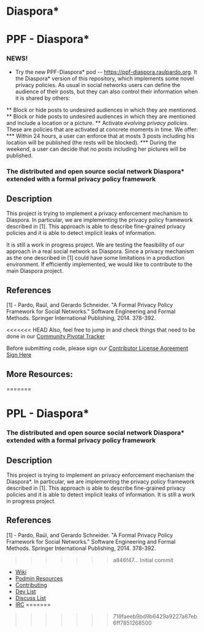 Diaspora*
=======
# PPF - Diaspora*

### NEWS!

* Try the new PPF-Diaspora* pod -- https://ppf-diaspora.raulpardo.org. It the Diaspora* version of this repository, which implements some novel privacy policies. As usual in social networks users can define the audience of their posts, but they can also control their information when it is shared by others:

** Block or hide posts to undesired audiences in which they are mentioned.
** Block or hide posts to undesired audiences in which they are mentioned and include a location or a picture.
** Activate *evolving privacy policies*. These are policies that are activated at concrete moments in time. We offer:
*** Within 24 hours, a user can enforce that at mosts 3 posts including his location will be published (the rests will be blocked).
*** During the weekend, a user can decide that no posts including her pictures will be published.



### The distributed and open source social network Diaspora* extended with a formal privacy policy framework

## Description

This project is trying to implement a privacy enforcement mechanism to
Diaspora. In particular, we are implementing the privacy policy
framework described in [1]. This approach is able to describe
fine-grained privacy policies and it is able to detect implicit leaks
of information.

It is still a work in progress project. We are testing the feasibility
of our approach in a real social network as Diaspora. Since a privacy
mechanism as the one described in [1] could have some limitations in a
production environment. If efficiently implemented, we would like to
contribute to the main Diaspora project.

## References

[1] - Pardo, Raúl, and Gerardo Schneider. "A Formal Privacy Policy
Framework for Social Networks." Software Engineering and Formal
Methods. Springer International Publishing, 2014. 378-392.

<!-- **master:** [![Build Status master](https://secure.travis-ci.org/diaspora/diaspora.png?branch=master)](http://travis-ci.org/diaspora/diaspora) -->
<!-- **develop:** [![Build Status develop](https://secure.travis-ci.org/diaspora/diaspora.png?branch=develop)](http://travis-ci.org/diaspora/diaspora) | -->
<!-- [![Dependency Status](https://gemnasium.com/diaspora/diaspora.png?travis)](https://gemnasium.com/diaspora/diaspora) -->
<!-- [![Code Climate](https://codeclimate.com/github/diaspora/diaspora.png)](https://codeclimate.com/github/diaspora/diaspora) -->

<!-- [Project site](https://diasporafoundation.org) | -->
<!-- [Wiki](https://wiki.diasporafoundation.org) | -->
<!-- [Bugtracker](http://github.com/diaspora/diaspora/issues) | -->
<!-- [Discussions](https://www.loomio.org/groups/194) | -->
<!-- [Mailing lists](https://wiki.diasporafoundation.org/How_We_Communicate#Mailing_Lists) | -->
<!-- [License](/COPYRIGHT) | -->
<!-- [Authors](https://github.com/diaspora/diaspora/contributors) -->

<!-- ## Installation -->


<!-- You don't have to install diaspora* to use the network. There are many servers connected to diaspora*s network which are open to anyone, and you can create an account on one of these servers. Have a look at our [tips for finding a home](https://wiki.diasporafoundation.org/Choosing_a_pod), or you can just go straight to the [list of open servers](http://podupti.me) to sign up. -->

<!-- Want to own your data and install diaspora*? Whether you just want to try it out, want to install it on your server or want to contribute and need a development setup, our [installation guides](https://wiki.diasporafoundation.org/Installation) will get you started! -->

<!-- ## Questions? -->

<!-- Have a look at our FAQs [for users](https://wiki.diasporafoundation.org/FAQ_for_users), [for pod administrators](https://wiki.diasporafoundation.org/FAQ_for_pod_maintainers) or [for developers](https://wiki.diasporafoundation.org/FAQ_for_developers). -->

<!-- Still haven't found an answer? Talk to us! Read [how we communicate](https://wiki.diasporafoundation.org/How_we_communicate). We're here to answer all your questions. -->

<!-- ## Contribute -->

<!-- To keep diaspora*  growing and improving we need all help we can get. Whether you can contribute [code](https://wiki.diasporafoundation.org/Getting_started_with_contributing), [ideas](https://wiki.diasporafoundation.org/How_we_communicate#Loomio), [translations](https://wiki.diasporafoundation.org/Contribute_translations), [bug reports](https://wiki.diasporafoundation.org/How_to_report_a_bug) or simply extend the community as a [helpful user](https://wiki.diasporafoundation.org/Welcoming_committee) or [pod administrator](https://wiki.diasporafoundation.org/Installation), your help is welcome! -->

<!-- ## Security -->

<!-- Found a security issue? Please disclose it responsibly. We have a team of developers listening to [security@diasporafoundation.org](mailto:security@diasporafoundation.org). The PGP fingerprint is [AB0D AB02 0FC5 D398 03AB 3CE1 6F70 243F 27AD 886A](http://pgp.mit.edu:11371/pks/lookup?op=get&search=0x6F70243F27AD886A) -->

<<<<<<< HEAD
Also, feel free to jump in and check things that need to be done in our [Community Pivotal Tracker](https://www.pivotaltracker.com/projects/61641#)

Before submitting code, please sign our [Contributor License Agreement](https://github.com/diaspora/diaspora/wiki/New-CLA--12-13-10) [Sign Here](https://spreadsheets.google.com/a/joindiaspora.com/spreadsheet/viewform?formkey=dFdRTnY0TGtfaklKQXZNUndsMlJ2eGc6MQ)

## More Resources:
=======
# PPL - Diaspora* 
### The distributed and open source social network Diaspora* extended with a formal privacy policy framework

## Description

This project is trying to implement an privacy enforcement mechanism
the Diaspora*. In particular, we are implementing the privacy policy
framework described in [1]. This approach is able to describe
fine-grained privacy policies and it is able to detect implicit leaks
of information. It is still a work in progress project.

## References

[1] - Pardo, Raúl, and Gerardo Schneider. "A Formal Privacy Policy
Framework for Social Networks." Software Engineering and Formal
Methods. Springer International Publishing, 2014. 378-392.

<!-- **master:** [![Build Status master](https://secure.travis-ci.org/diaspora/diaspora.png?branch=master)](http://travis-ci.org/diaspora/diaspora) -->
<!-- **develop:** [![Build Status develop](https://secure.travis-ci.org/diaspora/diaspora.png?branch=develop)](http://travis-ci.org/diaspora/diaspora) | -->
<!-- [![Dependency Status](https://gemnasium.com/diaspora/diaspora.png?travis)](https://gemnasium.com/diaspora/diaspora) -->
<!-- [![Code Climate](https://codeclimate.com/github/diaspora/diaspora.png)](https://codeclimate.com/github/diaspora/diaspora) -->

<!-- [Project site](https://diasporafoundation.org) | -->
<!-- [Wiki](https://wiki.diasporafoundation.org) | -->
<!-- [Bugtracker](http://github.com/diaspora/diaspora/issues) | -->
<!-- [Discussions](https://www.loomio.org/groups/194) | -->
<!-- [Mailing lists](https://wiki.diasporafoundation.org/How_We_Communicate#Mailing_Lists) | -->
<!-- [License](/COPYRIGHT) | -->
<!-- [Authors](https://github.com/diaspora/diaspora/contributors) -->

<!-- ## Installation -->


<!-- You don't have to install diaspora* to use the network. There are many servers connected to diaspora*s network which are open to anyone, and you can create an account on one of these servers. Have a look at our [tips for finding a home](https://wiki.diasporafoundation.org/Choosing_a_pod), or you can just go straight to the [list of open servers](http://podupti.me) to sign up. -->

<!-- Want to own your data and install diaspora*? Whether you just want to try it out, want to install it on your server or want to contribute and need a development setup, our [installation guides](https://wiki.diasporafoundation.org/Installation) will get you started! -->

<!-- ## Questions? -->

<!-- Have a look at our FAQs [for users](https://wiki.diasporafoundation.org/FAQ_for_users), [for pod administrators](https://wiki.diasporafoundation.org/FAQ_for_pod_maintainers) or [for developers](https://wiki.diasporafoundation.org/FAQ_for_developers). -->

<!-- Still haven't found an answer? Talk to us! Read [how we communicate](https://wiki.diasporafoundation.org/How_we_communicate). We're here to answer all your questions. -->

<!-- ## Contribute -->

<!-- To keep diaspora*  growing and improving we need all help we can get. Whether you can contribute [code](https://wiki.diasporafoundation.org/Getting_started_with_contributing), [ideas](https://wiki.diasporafoundation.org/How_we_communicate#Loomio), [translations](https://wiki.diasporafoundation.org/Contribute_translations), [bug reports](https://wiki.diasporafoundation.org/How_to_report_a_bug) or simply extend the community as a [helpful user](https://wiki.diasporafoundation.org/Welcoming_committee) or [pod administrator](https://wiki.diasporafoundation.org/Installation), your help is welcome! -->

<!-- ## Security -->

<!-- Found a security issue? Please disclose it responsibly. We have a team of developers listening to [security@diasporafoundation.org](mailto:security@diasporafoundation.org). The PGP fingerprint is [AB0D AB02 0FC5 D398 03AB 3CE1 6F70 243F 27AD 886A](http://pgp.mit.edu:11371/pks/lookup?op=get&search=0x6F70243F27AD886A) -->
>>>>>>> a846f47... Initial commit

- [Wiki](https://github.com/diaspora/diaspora/wiki)
- [Podmin Resources](https://github.com/diaspora/diaspora/wiki/Podmin-Resources)
- [Contributing](https://github.com/diaspora/diaspora/wiki/Getting-Started-With-Contributing)
- [Dev List](https://groups.google.com/forum/?fromgroups#!forum/diaspora-dev)
- [Discuss List](https://groups.google.com/forum/?fromgroups#!forum/diaspora-discuss)
- [IRC](https://github.com/diaspora/diaspora/wiki/How-we-use-IRC)
=======
>>>>>>> 718faeeb9bd9b6429a9227a87eb6ff7851268500
